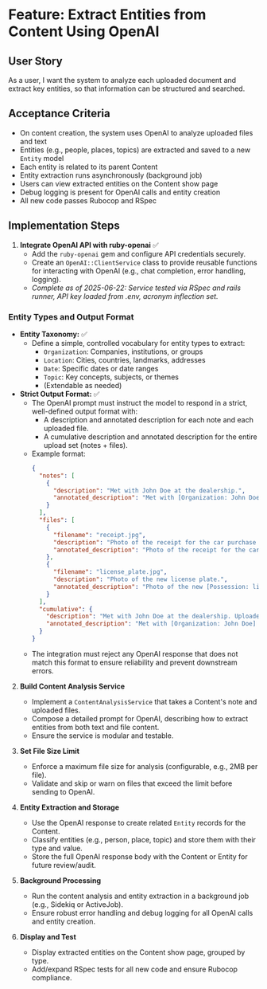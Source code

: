 # Feature: Extract Entities from Content Using OpenAI

## User Story
As a user, I want the system to analyze each uploaded document and extract key entities, so that information can be structured and searched.

## Acceptance Criteria
- On content creation, the system uses OpenAI to analyze uploaded files and text
- Entities (e.g., people, places, topics) are extracted and saved to a new `Entity` model
- Each entity is related to its parent Content
- Entity extraction runs asynchronously (background job)
- Users can view extracted entities on the Content show page
- Debug logging is present for OpenAI calls and entity creation
- All new code passes Rubocop and RSpec

## Implementation Steps

1. **Integrate OpenAI API with ruby-openai** ✅
   - Add the `ruby-openai` gem and configure API credentials securely.
   - Create an `OpenAI::ClientService` class to provide reusable functions for interacting with OpenAI (e.g., chat completion, error handling, logging).
   - _Complete as of 2025-06-22: Service tested via RSpec and rails runner, API key loaded from .env, acronym inflection set._


### Entity Types and Output Format

- **Entity Taxonomy:** ✅
  - Define a simple, controlled vocabulary for entity types to extract:
    - `Organization`: Companies, institutions, or groups
    - `Location`: Cities, countries, landmarks, addresses
    - `Date`: Specific dates or date ranges
    - `Topic`: Key concepts, subjects, or themes
    - (Extendable as needed)
- **Strict Output Format:** ✅
  - The OpenAI prompt must instruct the model to respond in a strict, well-defined output format with:
    - A description and annotated description for each note and each uploaded file.
    - A cumulative description and annotated description for the entire upload set (notes + files).
  - Example format:
    ```json
    {
      "notes": [
        {
          "description": "Met with John Doe at the dealership.",
          "annotated_description": "Met with [Organization: John Doe] at the dealership."
        }
      ],
      "files": [
        {
          "filename": "receipt.jpg",
          "description": "Photo of the receipt for the car purchase in Paris, dated 2022.",
          "annotated_description": "Photo of the receipt for the car purchase in [Location: Paris], dated [Date: 2022]."
        },
        {
          "filename": "license_plate.jpg",
          "description": "Photo of the new license plate.",
          "annotated_description": "Photo of the new [Possession: license plate]."
        }
      ],
      "cumulative": {
        "description": "Met with John Doe at the dealership. Uploaded a receipt and license plate photo in Paris, 2022.",
        "annotated_description": "Met with [Organization: John Doe] at the dealership. Uploaded a [Receipt: receipt] and [Possession: license plate] photo in [Location: Paris], [Date: 2022]."
      }
    }
    ```
  - The integration must reject any OpenAI response that does not match this format to ensure reliability and prevent downstream errors.

2. **Build Content Analysis Service**
   - Implement a `ContentAnalysisService` that takes a Content's note and uploaded files.
   - Compose a detailed prompt for OpenAI, describing how to extract entities from both text and file content.
   - Ensure the service is modular and testable.

3. **Set File Size Limit**
   - Enforce a maximum file size for analysis (configurable, e.g., 2MB per file).
   - Validate and skip or warn on files that exceed the limit before sending to OpenAI.

4. **Entity Extraction and Storage**
   - Use the OpenAI response to create related `Entity` records for the Content.
   - Classify entities (e.g., person, place, topic) and store them with their type and value.
   - Store the full OpenAI response body with the Content or Entity for future review/audit.

5. **Background Processing**
   - Run the content analysis and entity extraction in a background job (e.g., Sidekiq or ActiveJob).
   - Ensure robust error handling and debug logging for all OpenAI calls and entity creation.

6. **Display and Test**
   - Display extracted entities on the Content show page, grouped by type.
   - Add/expand RSpec tests for all new code and ensure Rubocop compliance.
